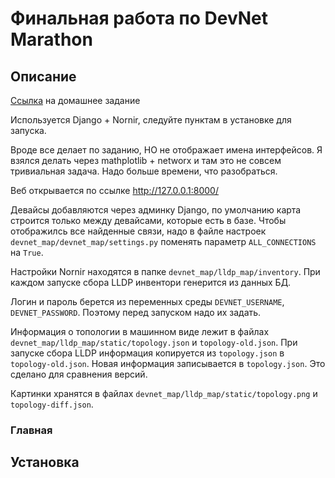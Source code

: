 # Финальная работа по DevNet Marathon

## Описание

[Ссылка](https://cisco.app.box.com/s/hd3d5rev9d0sr0ygie3x8p414fofr6wy) на домашнее задание

Используется Django + Nornir, следуйте пунктам в установке для запуска.

Вроде все делает по заданию, НО не отображает имена интерфейсов. Я взялся делать через mathplotlib + networx и там это не совсем тривиальная задача. Надо больше времени, что разобраться.

Веб открывается по ссылке http://127.0.0.1:8000/

Девайсы добавляются через админку Django, по умолчанию карта строится только между девайсами, которые есть в базе. 
Чтобы отображилсь все найденные связи, надо в файле настроек `devnet_map/devnet_map/settings.py` поменять параметр `ALL_CONNECTIONS` на `True`.

Настройки Nornir находятся в папке `devnet_map/lldp_map/inventory`. При каждом запуске сбора LLDP инвентори генерится из данных БД.

Логин и пароль берется из переменных среды `DEVNET_USERNAME`, `DEVNET_PASSWORD`. Поэтому перед запуском надо их задать.

Информация о топологии в машинном виде лежит в файлах `devnet_map/lldp_map/static/topology.json` и `topology-old.json`.
При запуске сбора LLDP информация копируется из `topology.json` в `topology-old.json`. Новая информация записывается в `topology.json`. Это сделано для сравнения версий.

Картинки хранятся в файлах `devnet_map/lldp_map/static/topology.png` и `topology-diff.json`.

### Главная



## Установка
